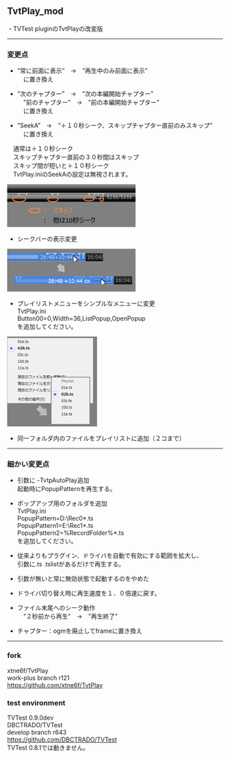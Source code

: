 ﻿
## TvtPlay_mod
   ・TVTest pluginのTvtPlayの改変版


-------------------------------------------------------------------------
### 変更点

* ”常に前面に表示”　→　”再生中のみ前面に表示”  
　に置き換え  


* ”次のチャプター”　→　”次の本編開始チャプター”  
　”前のチャプター”　→　”前の本編開始チャプター”  
　に置き換え


* ”SeekA”　→　”＋１０秒シーク、スキップチャプター直前のみスキップ”  
　に置き換え  

　通常は＋１０秒シーク  
　スキップチャプター直前の３０秒間はスキップ  
　スキップ間が短いと＋１０秒シーク  
　TvtPlay.iniのSeekAの設定は無視されます。  

![SeekA](./TvtPlay_mod_SeekA.png)


* シークバーの表示変更  

![SeekBar](./TvtPlay_mod_SeekBar.png)  


* プレイリストメニューをシンプルなメニューに変更  
TvtPlay.ini  
Button00=0,Width=36,ListPopup,OpenPopup  
を追加してください。


![Playlist](./TvtPlay_mod_Playlist.png)  

 
* 同一フォルダ内のファイルをプレイリストに追加（２コまで）  



-------------------------------------------------------------------------
### 細かい変更点

* 引数に -TvtpAutoPlay追加  
起動時にPopupPatternを再生する。


* ポップアップ用のフォルダを追加  
TvtPlay.ini  
PopupPattern=D:\Rec0\*.ts  
PopupPattern1=E:\Rec1\*.ts  
PopupPattern2=%RecordFolder%*.ts  
を追加してください。


* 従来よりもプラグイン、ドライバを自動で有効にする範囲を拡大し、  
  引数に.ts .tslistがあるだけで再生する。  
  

* 引数が無いと常に無効状態で起動するのをやめた


* ドライバ切り替え時に再生速度を１．０倍速に戻す。  


* ファイル末尾へのシーク動作  
　”２秒前から再生”　→　”再生終了”


* チャプター：ogmを廃止してframeに置き換え



-------------------------------------------------------------------------
### fork  

xtne6f/TvtPlay  
work-plus branch r121  
<https://github.com/xtne6f/TvtPlay>  


### test environment  

TVTest 0.9.0dev  
DBCTRADO/TVTest  
develop branch r643  
<https://github.com/DBCTRADO/TVTest>  
TVTest 0.8.1では動きません。


